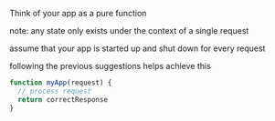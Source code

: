 Think of your app as a pure function

note:
any state only exists under the context of a single request

assume that your app is started up and shut down for every request

following the previous suggestions helps achieve this



```javascript
function myApp(request) {
  // process request
  return correctResponse
}
```
